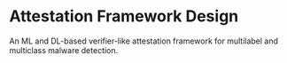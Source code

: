 # Attestation Framework Design
An ML and DL-based verifier-like attestation framework for multilabel and multiclass malware detection.
